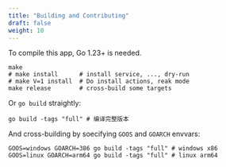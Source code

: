 ```yaml
---
title: "Building and Contributing"
draft: false
weight: 10
---
```


To compile this app, Go 1.23+ is needed.

```shell
make
# make install      # install service, ..., dry-run
# make V=1 install  # Do install actions, reak mode
make release        # cross-build some targets
```

Or `go build` straightly:

```shell
go build -tags "full" # 编译完整版本
```

And cross-building by soecifying `GOOS` and `GOARCH` envvars:

```shell
GOOS=windows GOARCH=386 go build -tags "full" # windows x86
GOOS=linux GOARCH=arm64 go build -tags "full" # linux arm64
```
